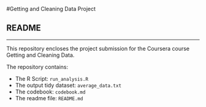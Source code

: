 #Getting and Cleaning Data Project

 
 ## README
 -----------
 
This repository encloses the project submission for the Coursera course Getting and 
Cleaning Data.

The repository contains:
* The R Script: `run_analysis.R`
* The output tidy dataset: `average_data.txt`
* The codebook: `codebook.md`
* The readme file: `README.md`
